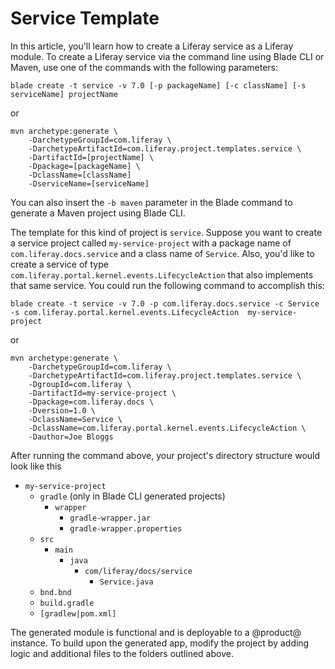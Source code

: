 # Service Template [](id=using-the-service-template)

In this article, you'll learn how to create a Liferay service as a Liferay
module. To create a Liferay service via the command line using Blade CLI or
Maven, use one of the commands with the following parameters:

    blade create -t service -v 7.0 [-p packageName] [-c className] [-s serviceName] projectName

or

    mvn archetype:generate \
        -DarchetypeGroupId=com.liferay \
        -DarchetypeArtifactId=com.liferay.project.templates.service \
        -DartifactId=[projectName] \
        -Dpackage=[packageName] \
        -DclassName=[className]
        -DserviceName=[serviceName]

You can also insert the `-b maven` parameter in the Blade command to generate a
Maven project using Blade CLI.

The template for this kind of project is `service`. Suppose you want to create a
service project called `my-service-project` with a package name of
`com.liferay.docs.service` and a class name of `Service`. Also, you'd like to
create a service of type `com.liferay.portal.kernel.events.LifecycleAction` that
also implements that same service. You could run the following command to
accomplish this:

    blade create -t service -v 7.0 -p com.liferay.docs.service -c Service -s com.liferay.portal.kernel.events.LifecycleAction  my-service-project

or

    mvn archetype:generate \
        -DarchetypeGroupId=com.liferay \
        -DarchetypeArtifactId=com.liferay.project.templates.service \
        -DgroupId=com.liferay \
        -DartifactId=my-service-project \
        -Dpackage=com.liferay.docs \
        -Dversion=1.0 \
        -DclassName=Service \
        -DclassName=com.liferay.portal.kernel.events.LifecycleAction \
        -Dauthor=Joe Bloggs

After running the command above, your project's directory structure would look
like this

- `my-service-project`
    - `gradle` (only in Blade CLI generated projects)
        - `wrapper`
            - `gradle-wrapper.jar`
            - `gradle-wrapper.properties`
    - `src`
        - `main`
            - `java`
                - `com/liferay/docs/service`
                    - `Service.java`
    - `bnd.bnd`
    - `build.gradle`
    - `[gradlew|pom.xml]`

The generated module is functional and is deployable to a @product@ instance. To
build upon the generated app, modify the project by adding logic and additional
files to the folders outlined above.
